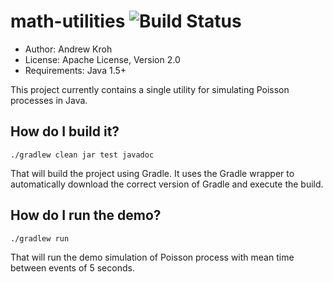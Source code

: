 math-utilities ![Build Status](https://va.crowbird.com/build-status/math-utilities)
==============
- Author: Andrew Kroh
- License: Apache License, Version 2.0
- Requirements: Java 1.5+

This project currently contains a single utility for
simulating Poisson processes in Java.

How do I build it?
------------------

    ./gradlew clean jar test javadoc

That will build the project using Gradle. It uses the Gradle wrapper
to automatically download the correct version of Gradle and execute the build.

How do I run the demo?
----------------------

    ./gradlew run

That will run the demo simulation of Poisson process with mean time
between events of 5 seconds.


